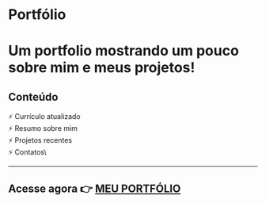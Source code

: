 # Portfólio

# Um portfolio mostrando um pouco sobre mim e meus projetos!

## Conteúdo

⚡️ Currículo atualizado\
⚡️ Resumo sobre mim\
⚡️ Projetos recentes\
⚡️ Contatos\


---

## Acesse agora 👉 **[MEU PORTFÓLIO](https://gabrielssobrinho.vercel.app/)**